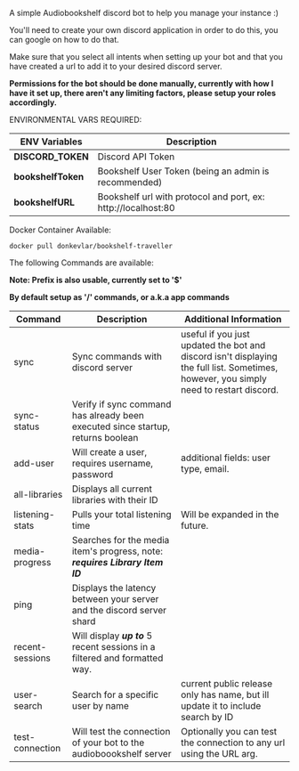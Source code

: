 A simple Audiobookshelf discord bot to help you manage your instance :)

You'll need to create your own discord application in order to do this, you can google on how to do that. 

Make sure that you select all intents when setting up your bot and that you have created a url to add it to your desired discord server.

**Permissions for the bot should be done manually, currently with how I have it set up, there aren't any limiting factors, please setup your roles accordingly.**

ENVIRONMENTAL VARS REQUIRED:

| ENV Variables      | Description                                                   |
|--------------------|---------------------------------------------------------------|
| **DISCORD_TOKEN**  | Discord API Token                                             |
| **bookshelfToken** | Bookshelf User Token (being an admin is recommended)          |
| **bookshelfURL**   | Bookshelf url with protocol and port, ex: http://localhost:80 |



Docker Container Available:

```
docker pull donkevlar/bookshelf-traveller
```
The following Commands are available:

**Note: Prefix is also usable, currently set to '$'**

**By default setup as '/' commands, or a.k.a app commands**

| Command               | Description                                                                     | Additional Information                                                                                                                 |
|-----------------------|---------------------------------------------------------------------------------|----------------------------------------------------------------------------------------------------------------------------------------|
| sync                  | Sync commands with discord server                                               | useful if you just updated the bot and discord isn't displaying the full list. Sometimes, however, you simply need to restart discord. |
| sync-status           | Verify if sync command has already been executed since startup, returns boolean |
| add-user              | Will create a user, requires username, password                                 | additional fields: user type, email.                                                                                                   |
| all-libraries         | Displays all current libraries with their ID                                    |                                                                                                                                        |
| listening-stats       | Pulls your total listening time                                                 | Will be expanded in the future.                                                                                                        |
| media-progress        | Searches for the media item's progress, note: ***requires Library Item ID***    |                                                                                                                                        |
| ping                  | Displays the latency between your server and the discord server shard           |                                                                                                                                        |
| recent-sessions       | Will display ***up to*** 5 recent sessions in a filtered and formatted way.     |                                                                                                                                        |
 | user-search           | Search for a specific user by name                                              | current public release only has name, but ill update it to include search by ID                                                        |
| test-connection       | Will test the connection of your bot to the audioboookshelf server              | Optionally you can test the connection to any url using the URL arg.                                                                   |